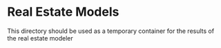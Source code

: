 # Real Estate Models

This directory should be used as a temporary container for the results of the real estate modeler

